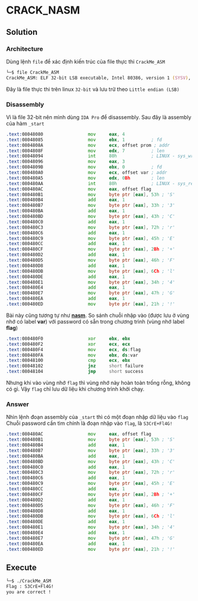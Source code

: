 # CRACK_NASM
## Solution
### Architecture
Dùng lệnh `file` để xác định kiến trúc của file thực thi `CrackMe_ASM`
```zsh
└─$ file CrackMe_ASM
CrackMe_ASM: ELF 32-bit LSB executable, Intel 80386, version 1 (SYSV), statically linked, not stripped
```
Đây là file thực thi trên linux `32-bit` và lưu trữ theo `Little endian (LSB)`
### Disassembly
Vì là file 32-bit nên mình dùng `IDA Pro` để disassembly. Sau đây là assembly của hàm `_start`
```asm
.text:08048080                 mov     eax, 4
.text:08048085                 mov     ebx, 1          ; fd
.text:0804808A                 mov     ecx, offset prom ; addr
.text:0804808F                 mov     edx, 7          ; len
.text:08048094                 int     80h             ; LINUX - sys_write
.text:08048096                 mov     eax, 3
.text:0804809B                 mov     ebx, 0          ; fd
.text:080480A0                 mov     ecx, offset var ; addr
.text:080480A5                 mov     edx, 0Bh        ; len
.text:080480AA                 int     80h             ; LINUX - sys_read
.text:080480AC                 mov     eax, offset flag
.text:080480B1                 mov     byte ptr [eax], 53h ; 'S'
.text:080480B4                 add     eax, 1
.text:080480B7                 mov     byte ptr [eax], 33h ; '3'
.text:080480BA                 add     eax, 1
.text:080480BD                 mov     byte ptr [eax], 43h ; 'C'
.text:080480C0                 add     eax, 1
.text:080480C3                 mov     byte ptr [eax], 72h ; 'r'
.text:080480C6                 add     eax, 1
.text:080480C9                 mov     byte ptr [eax], 45h ; 'E'
.text:080480CC                 add     eax, 1
.text:080480CF                 mov     byte ptr [eax], 2Bh ; '+'
.text:080480D2                 add     eax, 1
.text:080480D5                 mov     byte ptr [eax], 46h ; 'F'
.text:080480D8                 add     eax, 1
.text:080480DB                 mov     byte ptr [eax], 6Ch ; 'l'
.text:080480DE                 add     eax, 1
.text:080480E1                 mov     byte ptr [eax], 34h ; '4'
.text:080480E4                 add     eax, 1
.text:080480E7                 mov     byte ptr [eax], 47h ; 'G'
.text:080480EA                 add     eax, 1
.text:080480ED                 mov     byte ptr [eax], 21h ; '!'
```
Bài này cũng tương tự như [**nasm**](https://github.com/neji-uit/NT209-RE-Challenge/tree/main/nasm). So sánh chuỗi nhập vào (được lưu ở vùng nhớ có label **var**) với password có sẵn trong chương trình (vùng nhớ label **flag**)
```asm
.text:080480F0                 xor     ebx, ebx
.text:080480F2                 xor     ecx, ecx
.text:080480F4                 mov     ecx, ds:flag
.text:080480FA                 mov     ebx, ds:var
.text:08048100                 cmp     ecx, ebx
.text:08048102                 jnz     short failure
.text:08048104                 jmp     short success
```
Nhưng khi vào vùng nhớ `flag` thì vùng nhớ này hoàn toàn trống rỗng, không có gì. Vậy `flag` chỉ lưu dữ liệu khi chương trình khởi chạy.
### Answer
Nhìn lệnh đoạn assembly của `_start` thì có một đoạn nhập dữ liệu vào `flag`
Chuỗi password cần tìm chính là đoạn nhập vào `flag`, là `S3CrE+Fl4G!`
```asm
.text:080480AC                 mov     eax, offset flag
.text:080480B1                 mov     byte ptr [eax], 53h ; 'S'
.text:080480B4                 add     eax, 1
.text:080480B7                 mov     byte ptr [eax], 33h ; '3'
.text:080480BA                 add     eax, 1
.text:080480BD                 mov     byte ptr [eax], 43h ; 'C'
.text:080480C0                 add     eax, 1
.text:080480C3                 mov     byte ptr [eax], 72h ; 'r'
.text:080480C6                 add     eax, 1
.text:080480C9                 mov     byte ptr [eax], 45h ; 'E'
.text:080480CC                 add     eax, 1
.text:080480CF                 mov     byte ptr [eax], 2Bh ; '+'
.text:080480D2                 add     eax, 1
.text:080480D5                 mov     byte ptr [eax], 46h ; 'F'
.text:080480D8                 add     eax, 1
.text:080480DB                 mov     byte ptr [eax], 6Ch ; 'l'
.text:080480DE                 add     eax, 1
.text:080480E1                 mov     byte ptr [eax], 34h ; '4'
.text:080480E4                 add     eax, 1
.text:080480E7                 mov     byte ptr [eax], 47h ; 'G'
.text:080480EA                 add     eax, 1
.text:080480ED                 mov     byte ptr [eax], 21h ; '!'
```
## Execute
```zsh
└─$ ./CrackMe_ASM
Flag : S3CrE+Fl4G!
you are correct !
```
